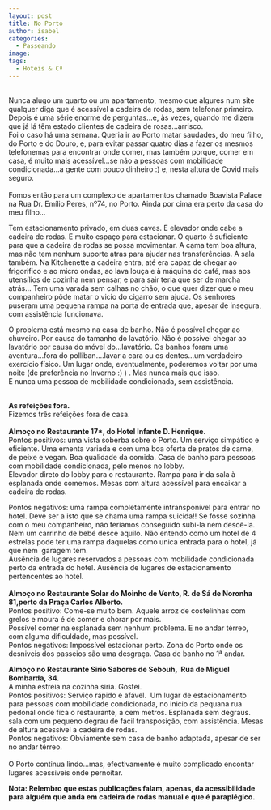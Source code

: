 ```yaml
---
layout: post
title: No Porto
author: isabel
categories:
  - Passeando
image:
tags:
  - Hoteis & Cª
---
```

<br>Nunca alugo um quarto ou um apartamento, mesmo que algures num site qualquer diga que é acess&iacute;vel a cadeira de rodas, sem telefonar primeiro. Depois é uma série enorme de perguntas...e, &agrave;s vezes, quando me dizem que j&aacute; l&aacute; t&ecirc;m estado clientes de cadeira de rosas...arrisco.<br>Foi o caso h&aacute; uma semana. Queria ir ao Porto matar saudades, do meu filho, do Porto e do Douro, e, para evitar passar quatro dias a fazer os mesmos telefonemas para encontrar onde comer, mas também porque, comer em casa, é muito mais acess&iacute;vel...se n&atilde;o a pessoas com mobilidade condicionada...a gente com pouco dinheiro :) e, nesta altura de Covid mais seguro.<br><br>Fomos ent&atilde;o para um complexo de apartamentos chamado Boavista Palace na Rua Dr. Em&iacute;lio Peres, n&ordm;74, no Porto. Ainda por cima era perto da casa do meu filho...

Tem estacionamento privado, em duas caves. E elevador onde cabe a cadeira de rodas. E muito espa&ccedil;o para estacionar. O quarto é suficiente para que a cadeira de rodas se possa movimentar. A cama tem boa altura, mas n&atilde;o tem nenhum suporte atras para ajudar nas transfer&ecirc;ncias. A sala também. Na Kitchenette a cadeira entra, até era capaz de chegar ao frigorifico e ao micro ondas, ao lava lou&ccedil;a e &agrave; m&aacute;quina do café, mas aos utens&iacute;lios de cozinha nem pensar, e para sair teria que ser de marcha atr&aacute;s... Tem uma varada sem calhas no ch&atilde;o, o que quer dizer que o meu companheiro p&ocirc;de matar o vicio do cigarro sem ajuda. Os senhores puseram uma pequena rampa na porta de entrada que, apesar de insegura, com assist&ecirc;ncia funcionava.

O problema est&aacute; mesmo na casa de banho. N&atilde;o é poss&iacute;vel chegar ao chuveiro. Por causa do tamanho do lavat&oacute;rio. N&atilde;o é poss&iacute;vel chegar ao lavat&oacute;rio por causa do m&oacute;vel do...lavat&oacute;rio. Os banhos foram uma aventura...fora do polliban....lavar a cara ou os dentes...um verdadeiro exerc&iacute;cio f&iacute;sico. Um lugar onde, eventualmente, poderemos voltar por uma noite (de prefer&ecirc;ncia no Inverno :) ) . Mas nunca mais que isso.<br>E nunca uma pessoa de mobilidade condicionada, sem assist&ecirc;ncia.<br>&nbsp;

**As refei&ccedil;&otilde;es fora.**<br>Fizemos tr&ecirc;s refei&ccedil;&otilde;es fora de casa.<br><br>**Almo&ccedil;o no Restaurante 17\*, do Hotel Infante D. Henrique.**<br>Pontos positivos: uma vista soberba sobre o Porto. Um servi&ccedil;o simp&aacute;tico e eficiente. Uma ementa variada e com uma boa oferta de pratos de carne, de peixe e vegan. Boa qualidade da comida. Casa de banho para pessoas com mobilidade condicionada, pelo menos no lobby.<br>Elevador direto do lobby para o restaurante. Rampa para ir da sala &agrave; esplanada onde comemos. Mesas com altura acess&iacute;vel para encaixar a cadeira de rodas.

Pontos negativos: uma rampa completamente intranspon&iacute;vel para entrar no hotel. Deve ser a isto que se chama uma rampa suicida\!\! Se fosse sozinha com o meu companheiro, n&atilde;o ter&iacute;amos conseguido subi-la nem desc&ecirc;-la. Nem um carrinho de bebé desce aquilo. N&atilde;o entendo como um hotel de 4 estrelas pode ter uma rampa daquelas como unica entrada para o hotel, j&aacute; que nem&nbsp; garagem tem.<br>Aus&ecirc;ncia de lugares reservados a pessoas com mobilidade condicionada perto da entrada do hotel. Aus&ecirc;ncia de lugares de estacionamento pertencentes ao hotel.<br><br>**Almo&ccedil;o no Restaurante Solar do Moinho de Vento, R. de S&aacute; de Noronha 81,perto da Pra&ccedil;a Carlos Alberto.**<br>Pontos positivo: Come-se muito bem. Aquele arroz de costelinhas com grelos e moura é de comer e chorar por mais.<br>Poss&iacute;vel comer na esplanada sem nenhum problema. E no andar térreo, com alguma dificuldade, mas poss&iacute;vel.<br>Pontos negativos: Imposs&iacute;vel estacionar perto. Zona do Porto onde os desniveis dos passeios s&atilde;o uma desgra&ccedil;a. Casa de banho no 1&ordf; andar.

**Almo&ccedil;o no Restaurante Sirio Sabores de Sebouh,&nbsp; Rua de Miguel Bombarda, 34.**<br>A minha estreia na cozinha siria. Gostei.<br>Pontos positivos: Servi&ccedil;o r&aacute;pido e af&aacute;vel.&nbsp; Um lugar de estacionamento para pessoas com mobilidade condicionada, no inicio da pequana rua pedonal onde fica o restaurante, a cem metros. Esplanada sem degraus. sala com um pequeno degrau de f&aacute;cil transposi&ccedil;&atilde;o, com assist&ecirc;ncia. Mesas de altura acessivel a cadeira de rodas.<br>Pontos negativos: Obviamente sem casa de banho adaptada, apesar de ser no andar térreo.<br><br>O Porto continua lindo...mas, efectivamente é muito complicado encontar lugares acessiveis onde pernoitar.

**Nota: Relembro que estas publica&ccedil;&otilde;es falam, apenas, da acessibilidade para alguém que anda em cadeira de rodas manual e que é paraplégico.**<br>&nbsp;
